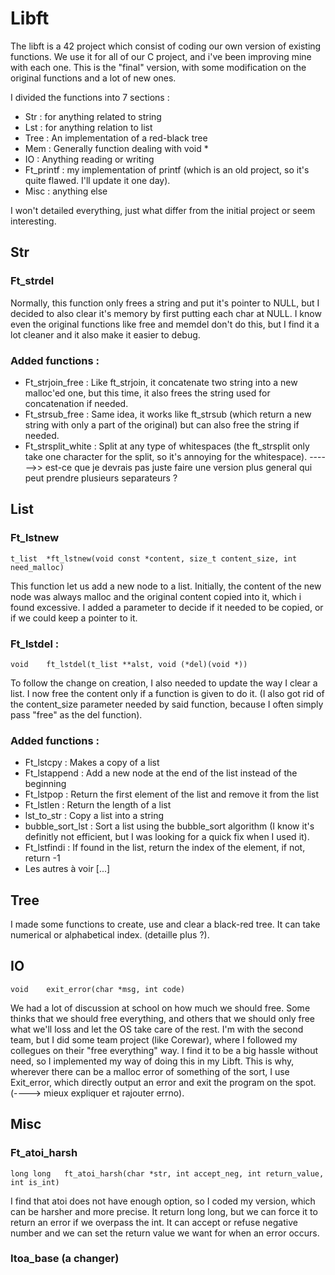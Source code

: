 # Libft

The libft is a 42 project which consist of coding our own version of existing functions. 
We use it for all of our C project, and i've been improving mine with each one. 
This is the "final" version, with some modification on the original functions and a lot of new ones.

I divided the functions into 7 sections :
* Str : for anything related to string
* Lst : for anything relation to list
* Tree : An implementation of a red-black tree
* Mem : Generally function dealing with void *
* IO : Anything reading or writing
* Ft_printf : my implementation of printf (which is an old project, so it's quite flawed. I'll update it one day).
* Misc : anything else

I won't detailed everything, just what differ from the initial project or seem interesting.

## Str

### Ft_strdel
Normally, this function only frees a string and put it's pointer to NULL, but I decided to also clear it's memory by first putting each char at NULL.
I know even the original functions like free and memdel don't do this, but I find it a lot cleaner and it also make it easier to debug.

### Added functions :

* Ft_strjoin_free : Like ft_strjoin, it concatenate two string into a new malloc'ed one, but this time, it also frees the string used for concatenation if needed.
* Ft_strsub_free : Same idea, it works like ft_strsub (which return a new string with only a part of the original) but can also free the string if needed.
* Ft_strsplit_white : Split at any type of whitespaces (the ft_strsplit only take one character for the split, so it's annoying for the whitespace).  ------>> est-ce que je devrais pas juste faire une version plus general qui peut prendre plusieurs separateurs ?

## List

### Ft_lstnew
```
t_list	*ft_lstnew(void const *content, size_t content_size, int need_malloc)
```

This function let us add a new node to a list. Initially, the content of the new node was always malloc and the original content copied into it, which i found excessive.
I added a parameter to decide if it needed to be copied, or if we could keep a pointer to it.

### Ft_lstdel :
```
void	ft_lstdel(t_list **alst, void (*del)(void *))
```
To follow the change on creation, I also needed to update the way I clear a list.
I now free the content only if a function is given to do it.
(I also got rid of the content_size parameter needed by said function, because I often simply pass "free" as the del function).

### Added functions :

* Ft_lstcpy : Makes a copy of a list
* Ft_lstappend : Add a new node at the end of the list instead of the beginning
* Ft_lstpop : Return the first element of the list and remove it from the list
* Ft_lstlen : Return the length of a list
* lst_to_str : Copy a list into a string
* bubble_sort_lst : Sort a list using the bubble_sort algorithm (I know it's definitly not efficient, but I was looking for a quick fix when I used it).
* Ft_lstfindi : If found in the list, return the index of the element, if not, return -1
* Les autres à voir [...]

## Tree

I made some functions to create, use and clear a black-red tree. It can take numerical or alphabetical index. (detaille plus ?).

## IO
```
void	exit_error(char *msg, int code)
```
We had a lot of discussion at school on how much we should free. 
Some thinks that we should free everything, and others that we should only free what we'll loss and let the OS take care of the rest.
I'm with the second team, but I did some team project (like Corewar), where I followed my collegues on their "free everything" way. 
I find it to be a big hassle without need, so I implemented my way of doing this in my Libft.
This is why, wherever there can be a malloc error of something of the sort, I use Exit_error, which directly output an error and exit the program on the spot. 
(----> mieux expliquer et rajouter errno).

## Misc

### Ft_atoi_harsh
```
long long	ft_atoi_harsh(char *str, int accept_neg, int return_value, int is_int)
```

I find that atoi does not have enough option, so I coded my version, which can be harsher and more precise. 
It return long long, but we can force it to return an error if we overpass the int.
It can accept or refuse negative number and we can set the return value we want for when an error occurs.

### Itoa_base (a changer)


